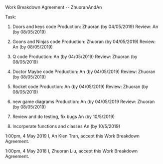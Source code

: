 Work Breakdown Agreement -- ZhuoranAndAn

Task:
1. Doors and keys code
Production: Zhuoran (by 04/05/2019)
Review: An (by 08/05/2019)

2. Goons and Ninjas code
Production: Zhuoran (by 04/05/2019)
Review: An (by 08/05/2019)

3. Q code
Production: An (by 04/05/2019)
Review: Zhuoran (by 08/05/2019)

4. Doctor Maybe code
Production: An (by 04/05/2019)
Review: Zhuoran (by 08/05/2019)

5. Rocket code
Production: An (by 04/05/2019)
Review: Zhuoran (by 08/05/2019)

6. new game diagrams
Production: An (by 04/05/2019
Review: Zhuoran (by 08/05/2019)

7. Review and do testing, fix bugs
An (by 10/5/2019)

8. Incorperate functions and classes
An (by 10/5/2019)
 
1:00pm, 4 May 2019
I, An Kien Tran, accept this Work Breakdown Agreement.

1:00pm, 4 May 2018
I, Zhuoran Liu, accept this Work Breakdown Agreement.